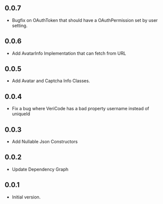 ## 0.0.7

- Bugfix on OAuthToken that should have a OAuthPermission set by user setting.

## 0.0.6

- Add AvatarInfo Implementation that can fetch from URL

## 0.0.5

- Add Avatar and Captcha Info Classes.

## 0.0.4

- Fix a bug where VeriCode has a bad property username instead of uniqueId

## 0.0.3

- Add Nullable Json Constructors

## 0.0.2

- Update Dependency Graph

## 0.0.1

- Initial version.
